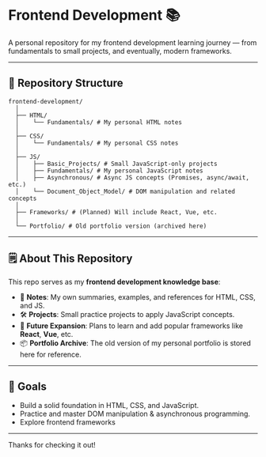 # Frontend Development 📚

A personal repository for my frontend development learning journey — from fundamentals to small projects, and eventually, modern frameworks.

---

## 📂 Repository Structure

```
frontend-development/
  │
  ├── HTML/
  │    └── Fundamentals/ # My personal HTML notes
  │
  ├── CSS/
  │    └── Fundamentals/ # My personal CSS notes
  │
  ├── JS/
  │    ├── Basic_Projects/ # Small JavaScript-only projects
  │    ├── Fundamentals/ # My personal JavaScript notes
  │    ├── Asynchronous/ # Async JS concepts (Promises, async/await, etc.)
  │    └── Document_Object_Model/ # DOM manipulation and related concepts
  │
  ├── Frameworks/ # (Planned) Will include React, Vue, etc.
  │
  └── Portfolio/ # Old portfolio version (archived here)
  ```

---

## 🗒 About This Repository

This repo serves as my **frontend development knowledge base**:
- 📝 **Notes**: My own summaries, examples, and references for HTML, CSS, and JS.
- 🛠 **Projects**: Small practice projects to apply JavaScript concepts.
- 🚀 **Future Expansion**: Plans to learn and add popular frameworks like **React**, **Vue**, etc.
- 📦 **Portfolio Archive**: The old version of my personal portfolio is stored here for reference.

---

## 🎯 Goals

- Build a solid foundation in HTML, CSS, and JavaScript.
- Practice and master DOM manipulation & asynchronous programming.
- Explore frontend frameworks

---

Thanks for checking it out!
